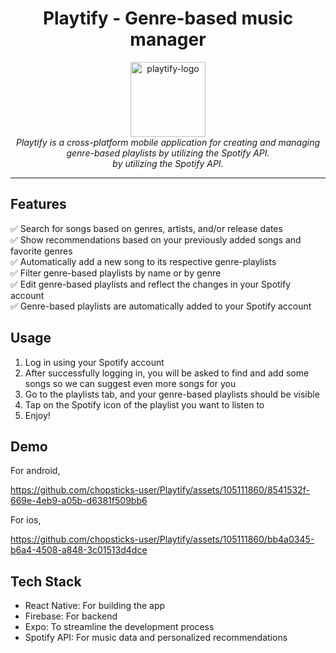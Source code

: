 <h1 align="center">Playtify - Genre-based music manager</h1>

<p align="center">
  <img src="https://github.com/chopsticks-user/Playtify/assets/105111860/c362eaae-58ca-4339-bdab-a54962bb1530" alt="playtify-logo" width="120px" height="120px"/>
  <br>
  <em>Playtify is a cross-platform mobile application for creating and managing genre-based playlists by utilizing the Spotify API.
    <br> by utilizing the Spotify API.</em>
  <br>
</p>

<hr>

## Features

&#9989; Search for songs based on genres, artists, and/or release dates </br>
&#9989; Show recommendations based on your previously added songs and favorite genres </br>
&#9989; Automatically add a new song to its respective genre-playlists </br>
&#9989; Filter genre-based playlists by name or by genre </br>
&#9989; Edit genre-based playlists and reflect the changes in your Spotify account </br>
&#9989; Genre-based playlists are automatically added to your Spotify account </br>

## Usage

1. Log in using your Spotify account
2. After successfully logging in, you will be asked to find and add some songs so we can suggest even more songs for you
3. Go to the playlists tab, and your genre-based playlists should be visible
4. Tap on the Spotify icon of the playlist you want to listen to
5. Enjoy!

## Demo

For android,

https://github.com/chopsticks-user/Playtify/assets/105111860/8541532f-669e-4eb9-a05b-d6381f509bb6

For ios,

https://github.com/chopsticks-user/Playtify/assets/105111860/bb4a0345-b6a4-4508-a848-3c01513d4dce

## Tech Stack

- React Native: For building the app
- Firebase: For backend
- Expo: To streamline the development process
- Spotify API: For music data and personalized recommendations
